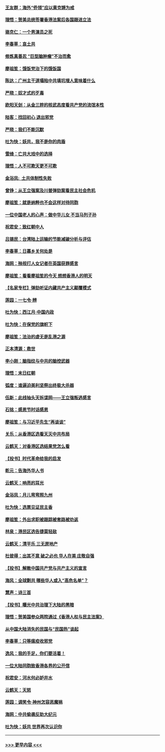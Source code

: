 #### [王友群：海外“侨领”应以黄克锵为戒](../pages/nsc993/n11706176.md?t=12080433) 
#### [理悟：贺美总统签署香港法案后各国跟进立法](../pages/nsc993/n11706853.md?t=12080433) 
#### [骆克仁：一个男演员之死](../pages/nsc993/n11706677.md?t=12080433) 
#### [李春草：哀土共](../pages/nsc993/n11706255.md?t=12080433) 
#### [修炼真善忍 “巨型脑肿瘤”不治而愈](../pages/nsc993/n11705340.md?t=12080433) 
#### [廖祖笙：饿饭党治下的饿饭国](../pages/nsc993/n11705085.md?t=12080433) 
#### [陈达：广州主干道塌陷中共填坑埋人意味着什么](../pages/nsc993/n11705046.md?t=12080433) 
#### [严晓：奴才式的歹毒](../pages/nsc993/n11704826.md?t=12080433) 
#### [欧阳天剑：从金三胖的核武态度看共产党的流氓本性](../pages/nsc993/n11702238.md?t=12080433) 
#### [陆客：找回初心 退出邪党](../pages/nsc993/n11702213.md?t=12080433) 
#### [严晓：我们不能沉默](../pages/nsc993/n11702110.md?t=12080433) 
#### [吐为快：妖共，我不是你的肉盾](../pages/nsc993/n11701366.md?t=12080433) 
#### [雪绮：亡共大戏中的选择](../pages/nsc993/n11699922.md?t=12080433) 
#### [理悟：人不可欺天更不可欺](../pages/nsc993/n11699657.md?t=12080433) 
#### [金浴凤:  土共体制性失败](../pages/nsc993/n11699361.md?t=12080433) 
#### [曾铮：从王立强案及川普弹劾案看民主社会危机](../pages/nsc993/n11699318.md?t=12080433) 
#### [廖祖笙：就是纳粹也不会这样对待同胞](../pages/nsc993/n11697658.md?t=12080433) 
#### [一位中国老人的心声：做中华儿女 不当马列子孙](../pages/nsc993/n11697525.md?t=12080433) 
#### [祝君安：致红朝中人](../pages/nsc993/n11697518.md?t=12080433) 
#### [吕锡民：台湾陆上运输的节能减碳分析与评估](../pages/nsc993/n11694983.md?t=12080433) 
#### [李春草：日暮乡关何处是](../pages/nsc993/n11694805.md?t=12080433) 
#### [海网：殃视打人女记者在英国获罪感言](../pages/nsc993/n11693832.md?t=12080433) 
#### [廖祖笙：看看廖祖笙的今天 想想香港人的明天](../pages/nsc993/n11693707.md?t=12080433) 
#### [【名家专栏】弹劾听证内藏共产主义颠覆模式](../pages/nsc993/n11693563.md?t=12080433) 
#### [莲园：一七令‧辨](../pages/nsc993/n11692558.md?t=12080433) 
#### [吐为快：西江月·中国内政](../pages/nsc993/n11692071.md?t=12080433) 
#### [吐为快：在保党的旗帜下](../pages/nsc993/n11691188.md?t=12080433) 
#### [廖祖笙：法治的虚无是乱港之源](../pages/nsc993/n11690605.md?t=12080433) 
#### [正本清源：救世](../pages/nsc993/n11689134.md?t=12080433) 
#### [李小刚：脑指纹与中共的脑控武器](../pages/nsc993/n11688900.md?t=12080433) 
#### [理悟：末日红朝](../pages/nsc993/n11688829.md?t=12080433) 
#### [弧度：谁逼迫美利坚祭出终极大杀器](../pages/nsc993/n11688735.md?t=12080433) 
#### [伍新：此线抽头天拆谍网——王立强叛逃感言](../pages/nsc993/n11687981.md?t=12080433) 
#### [石铭：感恩节时话感恩](../pages/nsc993/n11687568.md?t=12080433) 
#### [廖祖笙：与习近平先生“再谈谈”](../pages/nsc993/n11687005.md?t=12080433) 
#### [关乐：从香港区选看天灭中共布局](../pages/nsc993/n11686647.md?t=12080433) 
#### [云鹤天：对香港区选结果党怎么看](../pages/nsc993/n11686216.md?t=12080433) 
#### [【投书】时代革命给我的启发](../pages/nsc993/n11684287.md?t=12080433) 
#### [乾元：告海外华人书](../pages/nsc993/n11684044.md?t=12080433) 
#### [云鹤天：响亮的耳光](../pages/nsc993/n11684254.md?t=12080433) 
#### [金浴凤：月儿弯弯照九州](../pages/nsc993/n11684231.md?t=12080433) 
#### [吐为快：选票见证民主香](../pages/nsc993/n11684206.md?t=12080433) 
#### [廖祖笙：外出求职被跟踪被套路被劝返](../pages/nsc993/n11683874.md?t=12080433) 
#### [林泉：港民区选告捷莫轻敌](../pages/nsc993/n11683930.md?t=12080433) 
#### [云鹤天：清平乐 三无房地产](../pages/nsc993/n11681521.md?t=12080433) 
#### [杜彼得：出其不意 破之必也 华人在美 庄敬自强](../pages/nsc993/n11679554.md?t=12080433) 
#### [【投书】解散中国共产党与共产主义的宣言](../pages/nsc993/n11679177.md?t=12080433) 
#### [海风：全球剿共 哪些华人或入“高危名单”？](../pages/nsc993/n11678617.md?t=12080433) 
#### [慧声：诗三首](../pages/nsc993/n11678848.md?t=12080433) 
#### [【投书】曝光中共治理下大陆的黑暗](../pages/nsc993/n11678674.md?t=12080433) 
#### [理悟：贺美国参众两院通过《香港人权与民主法案》](../pages/nsc993/n11678104.md?t=12080433) 
#### [从中国大陆消失的民国与“民国热”谈起](../pages/nsc993/n11678075.md?t=12080433) 
#### [李春草：只等瘟疫收邪党](../pages/nsc993/n11677308.md?t=12080433) 
#### [逸风：我的手足，你们要活着！](../pages/nsc993/n11676352.md?t=12080433) 
#### [一位大陆同胞致香港各界的公开信](../pages/nsc993/n11675761.md?t=12080433) 
#### [祝君安：河水何必妒井水](../pages/nsc993/n11675746.md?t=12080433) 
#### [云鹤天：天怒](../pages/nsc993/n11675718.md?t=12080433) 
#### [莲园：调笑令‧神州怎容恶魔祸](../pages/nsc993/n11675648.md?t=12080433) 
#### [海网：中共偷袭反助大纪元](../pages/nsc993/n11673515.md?t=12080433) 
#### [吐为快：妖共 世界再次认识你](../pages/nsc993/n11673506.md?t=12080433) 

----
#### [ >>> 更早内容 <<< ](../indexes/nsc993-earlier.md)

